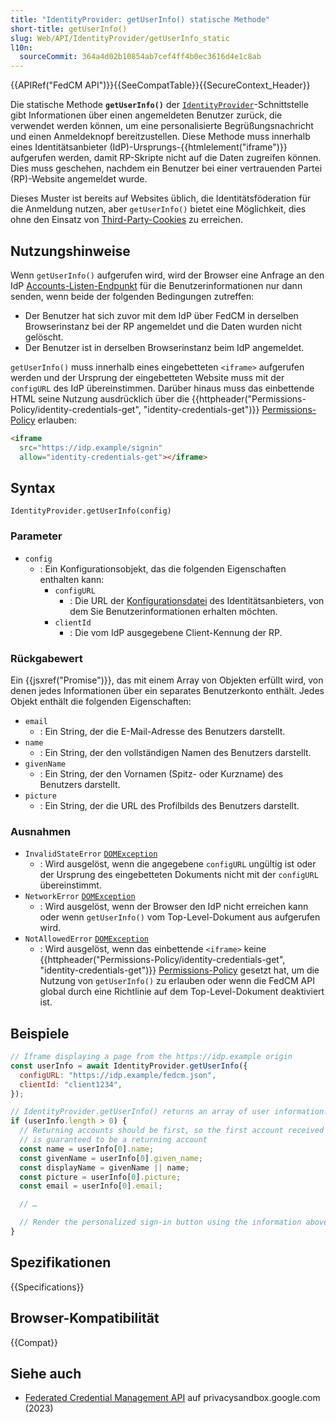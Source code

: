 ```yaml
---
title: "IdentityProvider: getUserInfo() statische Methode"
short-title: getUserInfo()
slug: Web/API/IdentityProvider/getUserInfo_static
l10n:
  sourceCommit: 364a4d02b10854ab7cef4ff4b0ec3616d4e1c8ab
---
```


{{APIRef("FedCM API")}}{{SeeCompatTable}}{{SecureContext_Header}}

Die statische Methode **`getUserInfo()`** der [`IdentityProvider`](/de/docs/Web/API/IdentityProvider)-Schnittstelle gibt Informationen über einen angemeldeten Benutzer zurück, die verwendet werden können, um eine personalisierte Begrüßungsnachricht und einen Anmeldeknopf bereitzustellen. Diese Methode muss innerhalb eines Identitätsanbieter (IdP)-Ursprungs-{{htmlelement("iframe")}} aufgerufen werden, damit RP-Skripte nicht auf die Daten zugreifen können. Dies muss geschehen, nachdem ein Benutzer bei einer vertrauenden Partei (RP)-Website angemeldet wurde.

Dieses Muster ist bereits auf Websites üblich, die Identitätsföderation für die Anmeldung nutzen, aber `getUserInfo()` bietet eine Möglichkeit, dies ohne den Einsatz von [Third-Party-Cookies](/de/docs/Web/Privacy/Guides/Third-party_cookies) zu erreichen.

## Nutzungshinweise

Wenn `getUserInfo()` aufgerufen wird, wird der Browser eine Anfrage an den IdP [Accounts-Listen-Endpunkt](/de/docs/Web/API/FedCM_API/IDP_integration#the_accounts_list_endpoint) für die Benutzerinformationen nur dann senden, wenn beide der folgenden Bedingungen zutreffen:

- Der Benutzer hat sich zuvor mit dem IdP über FedCM in derselben Browserinstanz bei der RP angemeldet und die Daten wurden nicht gelöscht.
- Der Benutzer ist in derselben Browserinstanz beim IdP angemeldet.

`getUserInfo()` muss innerhalb eines eingebetteten `<iframe>` aufgerufen werden und der Ursprung der eingebetteten Website muss mit der `configURL` des IdP übereinstimmen. Darüber hinaus muss das einbettende HTML seine Nutzung ausdrücklich über die {{httpheader("Permissions-Policy/identity-credentials-get", "identity-credentials-get")}} [Permissions-Policy](/de/docs/Web/HTTP/Guides/Permissions_Policy) erlauben:

```html
<iframe
  src="https://idp.example/signin"
  allow="identity-credentials-get"></iframe>
```

## Syntax

```js-nolint
IdentityProvider.getUserInfo(config)
```

### Parameter

- `config`
  - : Ein Konfigurationsobjekt, das die folgenden Eigenschaften enthalten kann:
    - `configURL`
      - : Die URL der [Konfigurationsdatei](/de/docs/Web/API/FedCM_API/IDP_integration#provide_a_config_file_and_endpoints) des Identitätsanbieters, von dem Sie Benutzerinformationen erhalten möchten.
    - `clientId`
      - : Die vom IdP ausgegebene Client-Kennung der RP.

### Rückgabewert

Ein {{jsxref("Promise")}}, das mit einem Array von Objekten erfüllt wird, von denen jedes Informationen über ein separates Benutzerkonto enthält. Jedes Objekt enthält die folgenden Eigenschaften:

- `email`
  - : Ein String, der die E-Mail-Adresse des Benutzers darstellt.
- `name`
  - : Ein String, der den vollständigen Namen des Benutzers darstellt.
- `givenName`
  - : Ein String, der den Vornamen (Spitz- oder Kurzname) des Benutzers darstellt.
- `picture`
  - : Ein String, der die URL des Profilbilds des Benutzers darstellt.

### Ausnahmen

- `InvalidStateError` [`DOMException`](/de/docs/Web/API/DOMException)
  - : Wird ausgelöst, wenn die angegebene `configURL` ungültig ist oder der Ursprung des eingebetteten Dokuments nicht mit der `configURL` übereinstimmt.
- `NetworkError` [`DOMException`](/de/docs/Web/API/DOMException)
  - : Wird ausgelöst, wenn der Browser den IdP nicht erreichen kann oder wenn `getUserInfo()` vom Top-Level-Dokument aus aufgerufen wird.
- `NotAllowedError` [`DOMException`](/de/docs/Web/API/DOMException)
  - : Wird ausgelöst, wenn das einbettende `<iframe>` keine {{httpheader("Permissions-Policy/identity-credentials-get", "identity-credentials-get")}} [Permissions-Policy](/de/docs/Web/HTTP/Guides/Permissions_Policy) gesetzt hat, um die Nutzung von `getUserInfo()` zu erlauben oder wenn die FedCM API global durch eine Richtlinie auf dem Top-Level-Dokument deaktiviert ist.

## Beispiele

```js
// Iframe displaying a page from the https://idp.example origin
const userInfo = await IdentityProvider.getUserInfo({
  configURL: "https://idp.example/fedcm.json",
  clientId: "client1234",
});

// IdentityProvider.getUserInfo() returns an array of user information.
if (userInfo.length > 0) {
  // Returning accounts should be first, so the first account received
  // is guaranteed to be a returning account
  const name = userInfo[0].name;
  const givenName = userInfo[0].given_name;
  const displayName = givenName || name;
  const picture = userInfo[0].picture;
  const email = userInfo[0].email;

  // …

  // Render the personalized sign-in button using the information above
}
```

## Spezifikationen

{{Specifications}}

## Browser-Kompatibilität

{{Compat}}

## Siehe auch

- [Federated Credential Management API](https://privacysandbox.google.com/cookies/fedcm) auf privacysandbox.google.com (2023)
